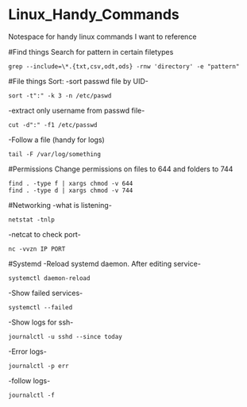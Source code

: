 # Linux_Handy_Commands
Notespace for handy linux commands I want to reference

#Find things
Search for pattern in certain filetypes
```
grep --include=\*.{txt,csv,odt,ods} -rnw 'directory' -e "pattern"
```

#File things
Sort:
-sort passwd file by UID-
```
sort -t":" -k 3 -n /etc/paswd
```
-extract only username from passwd file-
```
cut -d":" -f1 /etc/passwd
```

-Follow a file (handy for logs)
```
tail -F /var/log/something
```

#Permissions
Change permissions on files to 644 and folders to 744
```
find . -type f | xargs chmod -v 644
find . -type d | xargs chmod -v 744
```

#Networking
-what is listening-
```
netstat -tnlp
```
-netcat to check port-
```
nc -vvzn IP PORT
```
#Systemd
-Reload systemd daemon. After editing service-
```
systemctl daemon-reload
```
-Show failed services-
```
systemctl --failed
```
-Show logs for ssh-
```
journalctl -u sshd --since today
```
-Error logs-
```
journalctl -p err
```
-follow logs-
```
journalctl -f
```
